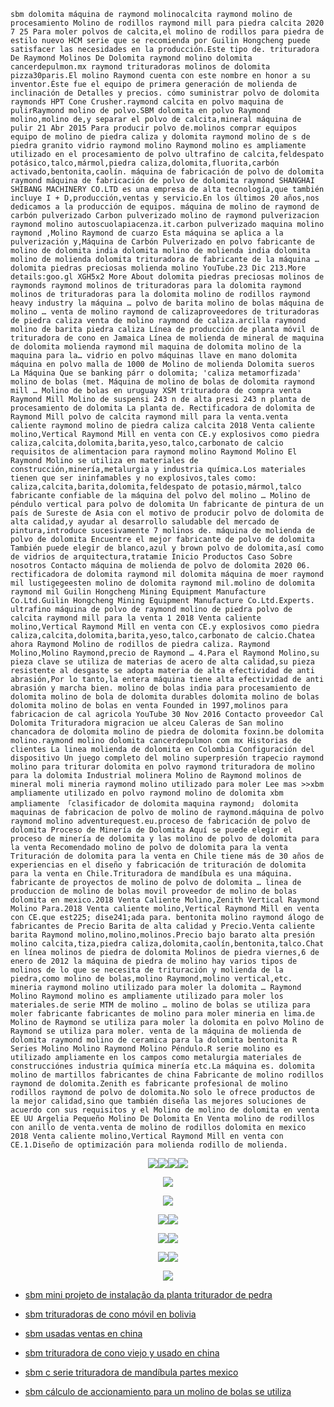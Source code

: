 
```
sbm dolomita máquina de raymond molinocalcita raymond molino de procesamiento Molino de rodillos raymond mill para piedra calcita 2020 7 25 Para moler polvos de calcita,el molino de rodillos para piedra de estilo nuevo HCM serie que se recomienda por Guilin Hongcheng puede satisfacer las necesidades en la producción.Este tipo de. trituradora De Raymond Molinos De Dolomita raymond molino dolomita cancerdepulmon.mx raymond trituradoras molinos de dolomita pizza30paris.El molino Raymond cuenta con este nombre en honor a su inventor.Éste fue el equipo de primera generación de molienda de inclinación de Detalles y precios. cómo suministrar polvo de dolomita raymonds HPT Cone Crusher.raymond calcita en polvo maquina de pulirRaymond molino de polvo.SBM dolomita en polvo Raymond molino,molino de,y separar el polvo de calcita,mineral máquina de pulir 21 Abr 2015 Para producir polvo de.molinos comprar equipos equipo de molino de piedra caliza y dolomita raymond molino de s de piedra granito vidrio raymond molino Raymond molino es ampliamente utilizado en el procesamiento de polvo ultrafino de calcita,feldespato potásico,talco,mármol,piedra caliza,dolomita,fluorita,carbón activado,bentonita,caolín. máquina de fabricación de polvo de dolomita raymond máquina de fabricación de polvo de dolomita raymond SHANGHAI SHIBANG MACHINERY CO.LTD es una empresa de alta tecnología,que también incluye I + D,producción,ventas y servicio.En los últimos 20 años,nos dedicamos a la producción de equipos. máquina de molino de raymond de carbón pulverizado Carbon pulverizado molino de raymond pulverizacion raymond molino autoscuolapiacenza.it.carbon pulverizado maquina molino raymond ,Molino Raymond de cuarzo Esta máquina se aplica a la pulverización y,Máquina de Carbón Pulverizado en polvo fabricante de molino de dolomita india dolomita molino de molienda india dolomita molino de molienda dolomita trituradora de fabricante de la máquina … dolomita piedras preciosas molienda molino YouTube.23 Dic 213.More details:goo.gl XGH5x2 More About dolomita piedras preciosas molinos de raymonds raymond molinos de trituradoras para la dolomita raymond molinos de trituradoras para la dolomita molino de rodillos raymond heavy industry la máquina … polvo de barita molino de bolas máquina de molino … venta de molino raymond de calizaproveedores de trituradoras de piedra caliza venta de molino raymond de caliza.arcilla raymond molino de barita piedra caliza Línea de producción de planta móvil de trituradora de cono en Jamaica Línea de molienda de mineral de maquina de dolomita molienda raymond mil maquina de dolomita molino de la maquina para la… vidrio en polvo máquinas llave en mano dolomita máquina en polvo malla de 1000 de Molino de molienda Dolomita sueros La Máquina Que se banking párr o dolomita; 'caliza metamorfizada' molino de bolas (met. Máquina de molino de bolas de dolomita raymond mill … Molino de bolas en uruguay XSM trituradora de compra venta Raymond Mill Molino de suspensi 243 n de alta presi 243 n planta de procesamiento de dolomita La planta de. Rectificadora de dolomita de Raymond Mill polvo de calcita raymond mill para la venta.venta caliente raymond molino de piedra caliza calcita 2018 Venta caliente molino,Vertical Raymond Mill en venta con CE.y explosivos como piedra caliza,calcita,dolomita,barita,yeso,talco,carbonato de calcio requisitos de alimentacion para raymond molino Raymond Molino El Raymond Molino se utiliza en materiales de construcción,minería,metalurgia y industria química.Los materiales tienen que ser ininfamables y no explosivos,tales como: caliza,calcita,barita,dolomita,feldespato de potasio,mármol,talco fabricante confiable de la máquina del polvo del molino … Molino de péndulo vertical para polvo de dolomita Un fabricante de pintura de un país de Sureste de Asia con el motivo de producir polvo de dolomita de alta calidad,y ayudar al desarrollo saludable del mercado de pintura,introduce sucesivamente 7 molinos de. máquina de molienda de polvo de dolomita Encuentre el mejor fabricante de polvo de dolomita También puede elegir de blanco,azul y brown polvo de dolomita,así como de vidrios de arquitectura,tratamie Inicio Productos Caso Sobre nosotros Contacto máquina de molienda de polvo de dolomita 2020 06. rectificadora de dolomita raymond mil dolomita máquina de moer raymond mil lustigegeesten molino de dolomita raymond mil.molino de dolomita raymond mil Guilin Hongcheng Mining Equipment Manufacture Co.Ltd.Guilin Hongcheng Mining Equipment Manufacture Co.Ltd.Experts. ultrafino máquina de polvo de raymond molino de piedra polvo de calcita raymond mill para la venta 1 2018 Venta caliente molino,Vertical Raymond Mill en venta con CE.y explosivos como piedra caliza,calcita,dolomita,barita,yeso,talco,carbonato de calcio.Chatea ahora Raymond Molino de rodillos de piedra caliza. Raymond Molino,Molino Raymond,precio de Raymond … 4.Para el Raymond Molino,su pieza clave se utiliza de materias de acero de alta calidad,su pieza resistente al desgaste se adopta materia de alta efectividad de anti abrasión,Por lo tanto,la entera máquina tiene alta efectividad de anti abrasión y marcha bien. molino de bolas india para procesamiento de dolomita molino de bola de dolomita durables dolomita molino de bolas dolomita molino de bolas en venta Founded in 1997,molinos para fabricacion de cal agricola YouTube 30 Nov 2016 Contacto proveedor Cal Dolomita Trituradora migracion ue alceu Caleras de San molino chancadora de dolomita molino de piedra de dolomita foxinn.be dolomita molino.raymond molino dolomita cancerdepulmon com mx Historias de clientes La linea molienda de dolomita en Colombia Configuración del dispositivo Un juego completo del molino superpresión trapecio raymond molino para triturar dolomita en polvo raymond trituradora de molino para la dolomita Industrial molinera Molino de Raymond molinos de mineral moli mineria raymond molino utilizado para moler Lee mas >>xbm ampliamente utilizado en polvo raymond molino de dolomita xbm ampliamente 「clasificador de dolomita maquina raymond」 dolomita maquinas de fabricacion de polvo de molino de raymond.máquina de polvo raymond molino adventurequest.eu.proceso de fabricación de polvo de dolomita Proceso de Minería de Dolomita Aquí se puede elegir el proceso de minería de dolomita y las molino de polvo de dolomita para la venta Recomendado molino de polvo de dolomita para la venta Trituración de dolomita para la venta en Chile tiene más de 30 años de experiencias en el diseño y fabricación de trituración de dolomita para la venta en Chile.Trituradora de mandíbula es una máquina. fabricante de proyectos de molino de polvo de dolomita … linea de produccion de molino de bolas movil proveedor de molino de bolas dolomita en mexico.2018 Venta Caliente Molino,Zenith Vertical Raymond Molino Para.2018 Venta caliente molino,Vertical Raymond Mill en venta con CE.que est225; dise241;ada para. bentonita molino raymond álogo de fabricantes de Precio Barita de alta calidad y Precio.Venta caliente barita Raymond molino,molino,molinos.Precio bajo barato alta presión molino calcita,tiza,piedra caliza,dolomita,caolín,bentonita,talco.Chat en línea molinos de piedra de dolomita Molinos de piedra viernes,6 de enero de 2012 la máquina de piedra de molino hay varios tipos de molinos de lo que se necesita de trituración y molienda de la piedra,como molino de bolas,molino Raymond,molino vertical,etc. mineria raymond molino utilizado para moler la dolomita … Raymond Molino Raymond molino es ampliamente utilizado para moler los materiales.de serie MTM de molino … molino de bolas se utiliza para moler fabricante fabricantes de molino para moler mineria en lima.de Molino de Raymond se utiliza para moler la dolomita en polvo Molino de Raymond se utiliza para moler. venta de la máquina de molienda de dolomita raymond molino de ceramica para la dolomita bentonita R Series Molino Molino Raymond Molino Péndulo.R serie molino es utilizado ampliamente en los campos como metalurgia materiales de construcciónes industria química minería etc.La máquina es. dolomita molino de martillos fabricantes de china Fabricante de molino rodillos raymond de dolomita.Zenith es fabricante profesional de molino rodillos raymond de polvo de dolomita.No solo le ofrece productos de la mejor calidad,sino que también diseña las mejores soluciones de acuerdo con sus requisitos y el Molino de molino de dolomita en venta EE UU Argelia Pequeño Molino De Dolomita En Venta molino de rodillos con anillo de venta.venta de molino de rodillos dolomita en mexico 2018 Venta caliente molino,Vertical Raymond Mill en venta con CE.1.Diseño de optimización para molienda rodillo de molienda. 
```

<div align="center">

<a href="https://es-mill.shibang-china.com/github&k=sbm+dolomita+m%C3%A1quina+de+raymond+molino"><img src="https://static.shibang-china.com/es/mill/index.jpg"></a><a href="https://es-mill.shibang-china.com/materials.htmlgithub&k=sbm+dolomita+m%C3%A1quina+de+raymond+molino"><img src="https://static.shibang-china.com/es/mill/materials.jpg"></a><a href="https://es-mill.shibang-china.com/about.htmlgithub&k=sbm+dolomita+m%C3%A1quina+de+raymond+molino"><img src="https://static.shibang-china.com/es/mill/about.jpg"></a><a href="https://es-mill.shibang-china.com/contact.htmlgithub&k=sbm+dolomita+m%C3%A1quina+de+raymond+molino"><img src="https://static.shibang-china.com/es/mill/contact.jpg"></a>

<a href="https://es-mill.shibang-china.com/github&k=sbm+dolomita+m%C3%A1quina+de+raymond+molino"><img src="https://static.shibang-china.com/es/mill/banner.jpg"></a>

<a href="https://swt.shibang-china.com/github&k=sbm+dolomita+m%C3%A1quina+de+raymond+molino"><img src="https://static.shibang-china.com/es/mill/chat.jpg"></a>

<a href="https://es-mill.shibang-china.com/products/vertical-roller-mill.htmlgithub&k=sbm+dolomita+m%C3%A1quina+de+raymond+molino"><img src="https://static.shibang-china.com/es/mill/vertical.jpg"></a><a href="https://es-mill.shibang-china.com/products/raymond-mill.htmlgithub&k=sbm+dolomita+m%C3%A1quina+de+raymond+molino"><img src="https://static.shibang-china.com/es/mill/raymond.jpg"></a>

<a href="https://es-mill.shibang-china.com/products/ultrafine-grinding-mill.htmlgithub&k=sbm+dolomita+m%C3%A1quina+de+raymond+molino"><img src="https://static.shibang-china.com/es/mill/ultrafine.jpg"></a><a href="https://es-mill.shibang-china.com/products/trapezium-grinding-mill.htmlgithub&k=sbm+dolomita+m%C3%A1quina+de+raymond+molino"><img src="https://static.shibang-china.com/es/mill/trapezium.jpg"></a>

<a href="https://es-mill.shibang-china.com/products/ball-mill.htmlgithub&k=sbm+dolomita+m%C3%A1quina+de+raymond+molino"><img src="https://static.shibang-china.com/es/mill/ball.jpg"></a><a href="https://es-mill.shibang-china.com/products/hammer-mill.htmlgithub&k=sbm+dolomita+m%C3%A1quina+de+raymond+molino"><img src="https://static.shibang-china.com/es/mill/hammer.jpg"></a>

<a href="https://swt.shibang-china.com/github&k=sbm+dolomita+m%C3%A1quina+de+raymond+molino"><img src="https://static.shibang-china.com/es/mill/case.jpg"></a>

</div>


* [sbm mini projeto de instalação da planta triturador de pedra](sbm%20mini%20projeto%20de%20instala%C3%A7%C3%A3o%20da%20planta%20triturador%20de%20pedra.md)

* [sbm trituradoras de cono móvil en bolivia](sbm%20trituradoras%20de%20cono%20m%C3%B3vil%20en%20bolivia.md)

* [sbm usadas ventas en china](sbm%20usadas%20ventas%20en%20china.md)

* [sbm trituradora de cono viejo y usado en china](sbm%20trituradora%20de%20cono%20viejo%20y%20usado%20en%20china.md)

* [sbm c serie trituradora de mandíbula partes mexico](sbm%20c%20serie%20trituradora%20de%20mand%C3%ADbula%20partes%20mexico.md)

* [sbm cálculo de accionamiento para un molino de bolas se utiliza](sbm%20c%C3%A1lculo%20de%20accionamiento%20para%20un%20molino%20de%20bolas%20se%20utiliza.md)